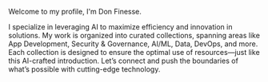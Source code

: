 Welcome to my profile, I'm Don Finesse.

I specialize in leveraging AI to maximize efficiency and innovation in solutions. 
My work is organized into curated collections, spanning areas like App Development, Security & Governance, AI/ML, Data, DevOps, and more. 
Each collection is designed to ensure the optimal use of resources—just like this AI-crafted introduction. 
Let’s connect and push the boundaries of what’s possible with cutting-edge technology.
